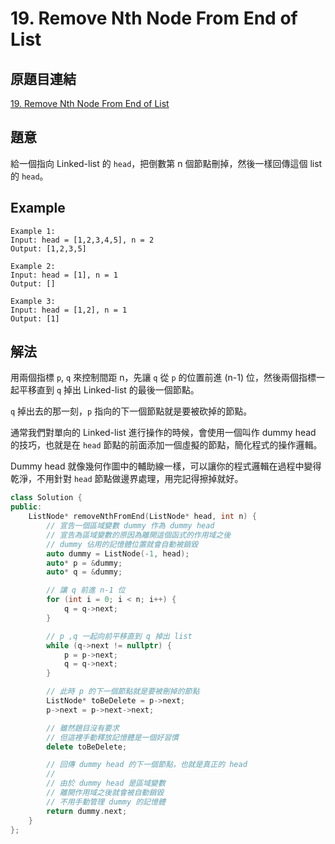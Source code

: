 # 19. Remove Nth Node From End of List

## 原題目連結
[19. Remove Nth Node From End of List](https://leetcode.com/problems/remove-nth-node-from-end-of-list/description/)

## 題意
給一個指向 Linked-list 的 `head`，把倒數第 n 個節點刪掉，然後一樣回傳這個 list 的 `head`。

## Example
```
Example 1:
Input: head = [1,2,3,4,5], n = 2
Output: [1,2,3,5]

Example 2:
Input: head = [1], n = 1
Output: []

Example 3:
Input: head = [1,2], n = 1
Output: [1]
```

## 解法
用兩個指標 `p`, `q` 來控制間距 n，先讓 `q` 從 `p` 的位置前進 (n-1) 位，然後兩個指標一起平移直到 `q` 掉出 Linked-list 的最後一個節點。

`q` 掉出去的那一刻，`p` 指向的下一個節點就是要被砍掉的節點。

通常我們對單向的 Linked-list 進行操作的時候，會使用一個叫作 dummy head 的技巧，也就是在 `head` 節點的前面添加一個虛擬的節點，簡化程式的操作邏輯。

Dummy head 就像幾何作圖中的輔助線一樣，可以讓你的程式邏輯在過程中變得乾淨，不用針對 `head` 節點做邊界處理，用完記得擦掉就好。

```c++
class Solution {
public:
    ListNode* removeNthFromEnd(ListNode* head, int n) {
        // 宣告一個區域變數 dummy 作為 dummy head
        // 宣告為區域變數的原因為離開這個函式的作用域之後
        // dummy 佔用的記憶體位置就會自動被銷毀
        auto dummy = ListNode(-1, head);
        auto* p = &dummy;
        auto* q = &dummy;

        // 讓 q 前進 n-1 位
        for (int i = 0; i < n; i++) {
            q = q->next;
        }

        // p ,q 一起向前平移直到 q 掉出 list
        while (q->next != nullptr) {
            p = p->next;
            q = q->next;
        }

        // 此時 p 的下一個節點就是要被刪掉的節點
        ListNode* toBeDelete = p->next;
        p->next = p->next->next;

        // 雖然題目沒有要求
        // 但這裡手動釋放記憶體是一個好習慣
        delete toBeDelete;

        // 回傳 dummy head 的下一個節點，也就是真正的 head
        //
        // 由於 dummy head 是區域變數
        // 離開作用域之後就會被自動銷毀
        // 不用手動管理 dummy 的記憶體
        return dummy.next;
    }
};
```
